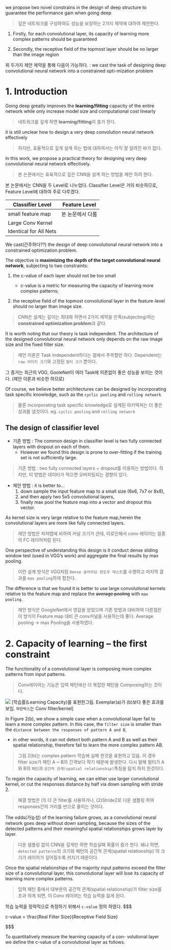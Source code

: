 we  propose  two  novel constrains in the design of deep structure to guarantee the performance gain when going deep

> 깊은 네트워크를 구성하여도 성능을 보장하는 2가지 제약에 대하여 제안한다.

1. Firstly, for each convolutional layer, its capacity of learning more complex patterns should be guaranteed

2. Secondly, the receptive field of the topmost layer should be no larger than the image region

위 두가지 제안 제약을 통해 다음이 가능하다. : we cast the task of designing deep convolutional neural network into a constrained opti-mization problem


# 1. Introduction 

Going deep greatly improves the **learning/fitting** capacity of the entire network while only increase model size and computational cost linearly 

>네트워크를 깊게 하면 **learning/fitting**이 증가 한다.

it is still unclear how to design a very deep convolution neural network effectively 

> 하지만, 효율적으로 깊게 설계 하는 법에 대하여서는 아직 잘 알려진 바가 없다. 

In this work, we propose a practical theory for designing very deep convolutional neural network effectively.

> 본 논문에서는 효육적으로 깊은 CNN을 설계 하는 방법을 제안 하려 한다. 

본 논문에서는 CNN을 두 Level로 나누었다. Classifier Level은 거의 비슷하므로, Feature Level에 대하여 주로 다루겠다. 

|Classifier Level |Feature Level|
|-|-|
|small feature map | 본 논문에서 다룸 |
|Large Conv Kernel||
|Identical for All Nets||

We cast(간주하다??)  the design of deep convolutional neural network into a constrained optimization problem.

The objective is __maximizing the depth of the target convolutional neural network__, subjecting to two constraints: 

1. the c-value of each layer should not be too small
    - c-value is a metric for measuring the capacity of learning more complex patterns; 

2. the receptive field of the topmost convolutional layer in the feature-level should no larger than image size.

> CNN은 설계는 깊이는 최대화 하면서 2가지 제약을 만족(subjecting)하는 **constrained optimization problem**과 같다. 

It is worth noting that our theory is task independent. The architecture of the designed convolutional neural network only depends on the raw image size and the fixed filter size.

> 제안 이론은 Task Independent하다는 점에서 주목할만 하다. Dependent는 `raw 이미지 크기`와 고정된 `필터 크기` 뿐이다. 

그 증거는 최근의 VGG, GooleNet이 여러 Task에 의존없이 좋은 성능을 보이는 것이다. (제안 이론과 비슷한 하므로)


Of course, we believe better architectures can be designed by incorporating task specific knowledge, such as the `cyclic pooling` and `rolling network`

> 물론 incorporating task specific knowledge로 설계된 아키텍쳐는 더 좋은 성과를 낼것이다. eg. `cyclic pooling` and `rolling network`

## The design of classifier level

- 기존 방법 : The common design in classifier level is two fully connected layers with dropout on each of them. 
    - However we found this design is prone to over-fitting if the training set is not sufficiently large.

> 기존 방법 : two fully connected layers + dropout를 이용하는 방법이다. 하지만, 이 방법은 데이터가 적으면 오버피팅되는 경향이 있다. 

- 제안 방법 :  it is better to...
    1. down sample the input feature map to a small size (6x6, 7x7 or 8x8),
    2. and then apply two 5x5 convolutional layers, 
    3. finally max pool the feature map into a vector and dropout this vector.

As kernel size is very large relative to the feature map,herein the convolutional layers are more like fully connected layers. 
> 제안 방법은 피쳐맵에 비하여 커널 크기가 큰데, 이로인해서 conv 레이어는 일종의 FC 레이어처럼 된다. 

One perspective of understanding this design is it conduct dense sliding window test (used in VGG’s work) and aggregate the final results by max pooling.
> 이런 설계 방식은 VGG처럼 `Dense 슬라이딩 윈도우 테스트`를 수행하고 마지막 결과를 `max pooling`하여 합친다. 

The difference is that we found it is better to use large convolutional kernels relative to the feature map and replace the <del>average pooling</del> with `max pooling`.
> 제안 방식은 GoogleNet에서 영감을 얻었으며 기존 방법과 대비하여 다른점은 이 방식이 Feature map 대비 큰 conv커널을 사용하는데 좋다. Average pooling -> max Pooling을 사용하였다. 


# 2. Capacity of learning – the first constraint

The functionality of a convolutional layer is composing more complex patterns from input patterns.
> Conv레이어는 기능은 입력 패턴에선 더 복잡한 패턴을 Composing하는 것이다. 

![](http://i.imgur.com/7OUIlY5.png)
[학습률(Learning Capacity)를 표현한그림. Exemplar(a)가 (b)보다 좋은 효과를 보임. `파란박스`는 Conv filter/kernel]

In Figure 2(b), we show a simple case when a convolutional layer fail to learn a more complex pattern. In this case, the `filter size` is smaller than the `distance between the responses of pattern A and B`, 
- in other words, it can not detect both pattern A and B as well as their spatial relationship, therefore fail to learn the more complex pattern AB.

> 그림 2(b)는 complex pattern 학습에 실패 한것을 표현하고 있음. 이 경우 filter size가 패턴 A ~ B의 간격보다 작기 때문에 발생한다. 다시 말해 필터가 A와 B의 `패턴`과 `공간적 관계(spatial relationship)`특징을 탐지 하지 한것이다. 

To regain the capacity of learning, we can either use larger convolutional kernel, or cut the responses distance by half via down sampling with stride 2.
> 해결 방법은 (1) 더 큰 filter를 사용하거나, (2)Stride2로 다운 샘플링 하여 responses간의 거리를 반으로 줄이는 것이다. 


The odds(가능성) of the learning failure grows, as a convolutional neural network goes deep without down sampling, because the sizes of the detected patterns and their meaningful spatial relationships grows layer by layer.
> 다운 샘플링 없이 CNN을 깊게만 하면 학습실패 확률이 증가 한다. 왜냐 하면, `detected patterns`의 크기와 패턴의 공간적 관계(spatial relationship)`의 크기가 레이어가 깊어질수록 커지기 때문이다. 

Once the spatial relationships of the majority input patterns exceed the filter size of a convolutional layer, this convolutional layer will lose its capacity of learning more complex patterns.
> 입력 패턴 중에서 대부분의 공간적 관계(spatial relationship)가 filter size를 초과 하게 되면, 이 Conv 레이어는 학습 능력을 잃게 된다. 

학습 능력을 정략적으로 측정하기 위해서 `c-value` 정의 하였다. 
$$$

c-value = \frac{Real Filter Size}{Receptive Field Size}

$$$




To quantitatively measure the learning capacity of a con-
volutional layer we define the c-value of a convolutional
layer as follows.
